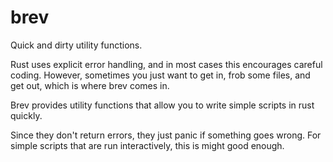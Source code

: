 # brev

Quick and dirty utility functions.

Rust uses explicit error handling, and in most cases this encourages careful coding. However, sometimes you just want to get in, frob some files, and get out, which is where brev comes in.

Brev provides utility functions that allow you to write simple scripts in rust quickly.

Since they don't return errors, they just panic if something goes wrong. For simple scripts that are run interactively, this is might good enough.
